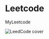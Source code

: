 # Leetcode
MyLeetcode

![LeedCode cover][LeedCode]

[LeedCode]:https://leetcode.com/static/images/logolarge.jpg
